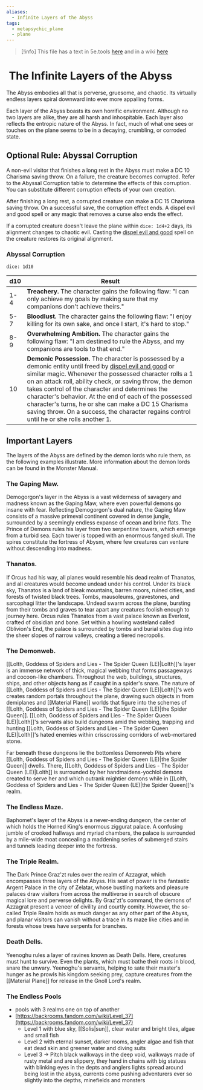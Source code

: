 ```yaml
---
aliases:
  - Infinite Layers of the Abyss
tags:
  - metapsychic_plane
  - plane
---
```

>[!info] This file has a text in 5e.tools [here](https://5e.tools/book.html#dmg,-1,the%20abyss,0) and in a wiki [here](https://forgottenrealms.fandom.com/wiki/Abyss)
#  The Infinite Layers of the Abyss

The Abyss embodies all that is perverse, gruesome, and chaotic. Its virtually endless layers spiral downward into ever more appalling forms.

Each layer of the Abyss boasts its own horrific environment. Although no two layers are alike, they are all harsh and inhospitable. Each layer also reflects the entropic nature of the Abyss. In fact, much of what one sees or touches on the plane seems to be in a decaying, crumbling, or corroded state.

## Optional Rule: Abyssal Corruption

A non-evil visitor that finishes a long rest in the Abyss must make a DC 10 Charisma saving throw. On a failure, the creature becomes corrupted. Refer to the Abyssal Corruption table to determine the effects of this corruption. You can substitute different corruption effects of your own creation.

After finishing a long rest, a corrupted creature can make a DC 15 Charisma saving throw. On a successful save, the corruption effect ends. A dispel evil and good spell or any magic that removes a curse also ends the effect.

If a corrupted creature doesn't leave the plane within `dice: 1d4+2` days, its alignment changes to chaotic evil. Casting the [dispel evil and good](https://5e.tools/spells.html#dispel%20evil%20and%20good_phb) spell on the creature restores its original alignment.

### Abyssal Corruption
`dice: 1d10`

| d10 | Result                                                                                                                                                                                                                                                                                                                                                                                                                                                                                                                                                            |
| --- | ----------------------------------------------------------------------------------------------------------------------------------------------------------------------------------------------------------------------------------------------------------------------------------------------------------------------------------------------------------------------------------------------------------------------------------------------------------------------------------------------------------------------------------------------------------------- |
| 1-4 | **Treachery.** The character gains the following flaw: "I can only achieve my goals by making sure that my companions don't achieve theirs."                                                                                                                                                                                                                                                                                                                                                                                                                      |
| 5-7 | **Bloodlust.** The character gains the following flaw: "I enjoy killing for its own sake, and once I start, it's hard to stop."                                                                                                                                                                                                                                                                                                                                                                                                                                   |
| 8-9 | **Overwhelming Ambition.** The character gains the following flaw: "I am destined to rule the Abyss, and my companions are tools to that end."                                                                                                                                                                                                                                                                                                                                                                                                                    |
| 10  | **Demonic Possession.** The character is possessed by a demonic entity until freed by [dispel evil and good](https://5e.tools/spells.html#dispel%20evil%20and%20good_phb) or similar magic. Whenever the possessed character rolls a 1 on an attack roll, ability check, or saving throw, the demon takes control of the character and determines the character's behavior. At the end of each of the possessed character's turns, he or she can make a DC 15 Charisma saving throw. On a success, the character regains control until he or she rolls another 1. |

## Important Layers

The layers of the Abyss are defined by the demon lords who rule them, as the following examples illustrate. More information about the demon lords can be found in the Monster Manual.

### The Gaping Maw. 
Demogorgon's layer in the Abyss is a vast wilderness of savagery and madness known as the Gaping Maw, where even powerful demons go insane with fear. Reflecting Demogorgon's dual nature, the Gaping Maw consists of a massive primeval continent covered in dense jungle, surrounded by a seemingly endless expanse of ocean and brine flats. The Prince of Demons rules his layer from two serpentine towers, which emerge from a turbid sea. Each tower is topped with an enormous fanged skull. The spires constitute the fortress of Abysm, where few creatures can venture without descending into madness.

### Thanatos. 
If Orcus had his way, all planes would resemble his dead realm of Thanatos, and all creatures would become undead under his control. Under its black sky, Thanatos is a land of bleak mountains, barren moors, ruined cities, and forests of twisted black trees. Tombs, mausoleums, gravestones, and sarcophagi litter the landscape. Undead swarm across the plane, bursting from their tombs and graves to tear apart any creatures foolish enough to journey here. Orcus rules Thanatos from a vast palace known as Everlost, crafted of obsidian and bone. Set within a howling wasteland called Oblivion's End, the palace is surrounded by tombs and burial sites dug into the sheer slopes of narrow valleys, creating a tiered necropolis.

### The Demonweb. 
[[Lolth, Goddess of Spiders and Lies - The Spider Queen (LE)|Lolth]]'s layer is an immense network of thick, magical webbing that forms passageways and cocoon-like chambers. Throughout the web, buildings, structures, ships, and other objects hang as if caught in a spider's snare. The nature of [[Lolth, Goddess of Spiders and Lies - The Spider Queen (LE)|Lolth]]'s web creates random portals throughout the plane, drawing such objects in from demiplanes and [[Material Plane]] worlds that figure into the schemes of [[Lolth, Goddess of Spiders and Lies - The Spider Queen (LE)|the Spider Queen]]. [[Lolth, Goddess of Spiders and Lies - The Spider Queen (LE)|Lolth]]'s servants also build dungeons amid the webbing, trapping and hunting [[Lolth, Goddess of Spiders and Lies - The Spider Queen (LE)|Lolth]]'s hated enemies within crisscrossing corridors of web-mortared stone.

Far beneath these dungeons lie the bottomless Demonweb Pits where [[Lolth, Goddess of Spiders and Lies - The Spider Queen (LE)|the Spider Queen]] dwells. There, [[Lolth, Goddess of Spiders and Lies - The Spider Queen (LE)|Lolth]] is surrounded by her handmaidens-yochlol demons created to serve her and which outrank mightier demons while in [[Lolth, Goddess of Spiders and Lies - The Spider Queen (LE)|the Spider Queen]]'s realm.

### The Endless Maze. 

Baphomet's layer of the Abyss is a never-ending dungeon, the center of which holds the Horned King's enormous ziggurat palace. A confusing jumble of crooked hallways and myriad chambers, the palace is surrounded by a mile-wide moat concealing a maddening series of submerged stairs and tunnels leading deeper into the fortress.

### The Triple Realm. 

The Dark Prince Graz'zt rules over the realm of Azzagrat, which encompasses three layers of the Abyss. His seat of power is the fantastic Argent Palace in the city of Zelatar, whose bustling markets and pleasure palaces draw visitors from across the multiverse in search of obscure magical lore and perverse delights. By Graz'zt's command, the demons of Azzagrat present a veneer of civility and courtly comity. However, the so-called Triple Realm holds as much danger as any other part of the Abyss, and planar visitors can vanish without a trace in its maze like cities and in forests whose trees have serpents for branches.

### Death Dells. 

Yeenoghu rules a layer of ravines known as Death Dells. Here, creatures must hunt to survive. Even the plants, which must bathe their roots in blood, snare the unwary. Yeenoghu's servants, helping to sate their master's hunger as he prowls his kingdom seeking prey, capture creatures from the [[Material Plane]] for release in the Gnoll Lord's realm.
### The Endless Pools
 - pools with 3 realms one on top of another
- [https://backrooms.fandom.com/wiki/Level_37](https://backrooms.fandom.com/wiki/Level_37)
    - Level 1 with blue sky, [[Solis|sun]], clear water and bright tiles, algae and small fish
    - Level 2 with eternal sunset, darker rooms, angler algae and fish that eat dead skin and greener water and diving suits
    - Level 3 → Pitch black walkways in the deep void, walkways made of rusty metal and are slippery, they hand in chains with big statues with blinking eyes in the depts and anglers lights spread around being lost in the abyss, currents come pushing adventurers ever so slightly into the depths, minefields and monsters